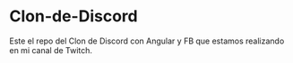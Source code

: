 # Clon-de-Discord
Este el repo del Clon de Discord con Angular y FB que estamos realizando en mi canal de Twitch.
